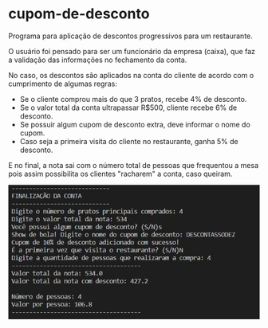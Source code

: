 # cupom-de-desconto
Programa para aplicação de descontos progressivos para um restaurante.

O usuário foi pensado para ser um funcionário da empresa (caixa), que faz a validação das informações no fechamento da conta.

No caso, os descontos são aplicados na conta do cliente de acordo com o cumprimento de algumas regras:
- Se o cliente comprou mais do que 3 pratos, recebe 4% de desconto.
- Se o valor total da conta ultrapassar R$500, cliente recebe 6% de desconto.
- Se possuir algum cupom de desconto extra, deve informar o nome do cupom.
- Caso seja a primeira visita do cliente no restaurante, ganha 5% de desconto. 


E no final, a nota sai com o número total de pessoas que frequentou a mesa pois assim possibilita os clientes "racharem" a conta, caso queiram. 

<img src="/cupom-de-desconto.jpg">